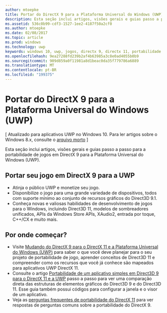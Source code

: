 ```yaml
---
author: mtoepke
title: Portar do DirectX 9 para a Plataforma Universal do Windows (UWP)
description: Esta seção inclui artigos, visões gerais e guias passo a passo para a portabilidade de jogos em DirectX 9 para a Plataforma Universal do Windows (UWP).
ms.assetid: 536c0b99-cdf3-1527-1ee2-4187f50a2cf0
ms.author: mtoepke
ms.date: 02/08/2017
ms.topic: article
ms.prod: windows
ms.technology: uwp
keywords: windows 10, uwp, jogos, directx 9, directx 11, portabilidade
ms.openlocfilehash: 9ea27288fd239b2af4b63985a3c8e0ad4055b0b9
ms.sourcegitcommit: 909d859a0f11981a8d1beac0da35f779786a6889
ms.translationtype: MT
ms.contentlocale: pt-BR
ms.locfileid: "199375"
---
```

# <a name="port-from-directx-9-to-universal-windows-platform-uwp"></a>Portar do DirectX 9 para a Plataforma Universal do Windows (UWP)


\[ Atualizado para aplicativos UWP no Windows 10. Para ler artigos sobre o Windows 8.x, consulte o [arquivo morto](http://go.microsoft.com/fwlink/p/?linkid=619132) \]

Esta seção inclui artigos, visões gerais e guias passo a passo para a portabilidade de jogos em DirectX 9 para a Plataforma Universal do Windows (UWP).

##  <a name="port-your-directx-9-game-to-uwp"></a>Portar seu jogo em DirectX 9 para a UWP


-   Atinja o público UWP e monetize seu jogo.
-   Disponibilize o jogo para uma grande variedade de dispositivos, todos com suporte mínimo ao conjunto de recursos gráficos do Direct3D 9.1.
-   Conheça novas e valiosas habilidades de desenvolvimento de jogos para o Windows, incluindo Direct3D 11, modelos de sombreadores unificados, APIs da Windows Store APIs, XAudio2, entrada por toque, C++/CX e muito mais.

## <a name="where-do-i-start"></a>Por onde começar?


-   Visite [Mudando do DirectX 9 para o DirectX 11 e a Plataforma Universal do Windows (UWP)](porting-considerations.md) para saber o que você deve planejar para o seu projeto de portabilidade de jogo, aprender conceitos de Direct3D 11 e compreender como os recursos que você já conhece são mapeados para aplicativos UWP DirectX 11.
-   Consulte o artigo [Portabilidade de um aplicativo simples em Direct3D 9 para o DirectX 11 e a UWP](walkthrough--simple-port-from-direct3d-9-to-11-1.md) passo a passo para ver uma comparação direta das estruturas de elementos gráficos do Direct3D 9 e do Direct3D 11. Esse guia também possui códigos para configurar a janela e o visor de um aplicativo.
-   Veja as [perguntas frequentes de portabilidade do DirectX 11](directx-porting-faq.md) para ver respostas de perguntas comuns sobre a portabilidade do DirectX 9.

 

 




